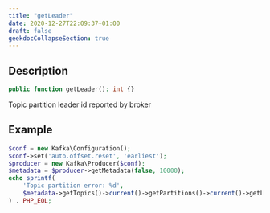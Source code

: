 ```yaml
---
title: "getLeader"
date: 2020-12-27T22:09:37+01:00
draft: false
geekdocCollapseSection: true
---
```

## Description
```php
public function getLeader(): int {}
```
Topic partition leader id reported by broker
## Example
```php
$conf = new Kafka\Configuration();
$conf->set('auto.offset.reset', 'earliest');
$producer = new Kafka\Producer($conf);
$metadata = $producer->getMetadata(false, 10000);
echo sprintf(
    'Topic partition error: %d',
    $metadata->getTopics()->current()->getPartitions()->current()->getLeader()
) . PHP_EOL;
```